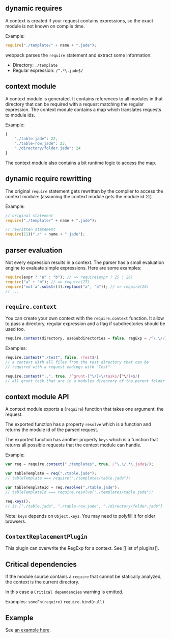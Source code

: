 ## dynamic requires

A context is created if your request contains expressions, so the exact module is not known on compile time.

Example:

``` javascript
require("./template/" + name + ".jade");
```

webpack parses the `require` statement and extract some information:

* Directory: `./template`
* Regular expression: `/^.*\.jade$/`

## context module

A context module is generated. It contains references to all modules in that directory that can be required with a request matching the regular expression. The context module contains a map which translates requests to module ids.

Example:

``` javascript
{
	"./table.jade": 22,
	"./table-row.jade": 23,
	"./directory/folder.jade": 24
}
```

The context module also contains a bit runtime logic to access the map.

## dynamic require rewritting

The original `require` statement gets rewritten by the compiler to access the context module: (assuming the context module gets the module id `21`)

Example:

``` javascript
// original statement
require("./template/" + name + ".jade");

// rewritten statement
require(21)("./" + name + ".jade");
```

## parser evaluation

Not every expression results in a context. The parser has a small evaluation engine to evaluate simple expressions. Here are some examples:

``` javascript
require(expr ? "a" : "b"); // => require(expr ? 25 : 26)
require("a" + "b"); // => require(27)
require("not a".substr(4).replace("a", "b")); // => require(26)
// ...
```

## `require.context`

You can create your own context with the `require.context` function. It allow to pass a directory, regular expression and a flag if subdirectories should be used too.

``` javascript
require.context(directory, useSubdirectories = false, regExp = /^\.\//)
```

Examples:

``` javascript
require.context("./test", false, /Test$/)
// a context with all files from the test directory that can be
// required with a request endings with "Test"

require.context("..", true, /^grunt-[^\/]+\/tasks/[^\/]+$/)
// all grunt task that are in a modules directory of the parent folder
```

## context module API

A context module exports a (`require`) function that takes one argument: the request.

The exported function has a property `resolve` which is a function and returns the module id of the parsed request.

The exported function has another property `keys` which is a function that returns all possible requests that the context module can handle.

Example:

``` javascript
var req = require.context("./templates", true, /^\.\/.*\.jade$/);

var tableTemplate = req("./table.jade");
// tableTemplate === require("./templates/table.jade");

var tableTemplateId = req.resolve("./table.jade");
// tableTemplateId === require.resolve("./templates/table.jade");

req.keys();
// is ["./table.jade", "./table-row.jade", "./directory/folder.jade"]
```

Note: `keys` depends on `Object.keys`. You may need to polyfill it for older browsers.

## `ContextReplacementPlugin`

This plugin can overwrite the RegExp for a context. See [[list of plugins]].

## Critical dependencies

If the module source contains a `require` that cannot be statically analyzed, the context is the current directory.

In this case a `Critical dependencies` warning is emitted.

Examples: `someFn(require)` `require.bind(null)`

## Example

See [an example here](https://github.com/webpack/webpack/tree/master/examples/require.context#examplejs).